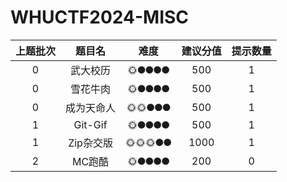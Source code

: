 # WHUCTF2024-MISC

| 上题批次 |   题目名   | 难度  | 建议分值 | 提示数量 |
| :------: | :--------: | :---: | :------: | :------: |
|    0     |  武大校历  | 🌞🌑🌑🌑🌑 |   500    |    1     |
|    0     |  雪花牛肉  | 🌞🌑🌑🌑🌑 |   500    |    1     |
|    0     | 成为天命人 | 🌞🌞🌑🌑🌑 |   500    |    1     |
|    1     |  Git-Gif   | 🌞🌑🌑🌑🌑 |   500    |    1     |
|    1     | Zip杂交版  | 🌞🌞🌞🌑🌑 |   1000   |    1     |
|    2     |   MC跑酷   | 🌞🌑🌑🌑🌑 |   200    |    0     |